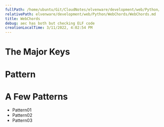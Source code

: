 ```yaml
---
fullPath: /home/ubuntu/Git/CloudNotes/elvenware/development/web/Python/WebChords/WebChords.md
relativePath: elvenware/development/web/Python/WebChords/WebChords.md
title: WebChords
debug: aec has both but checking ELF code
creationLocalTime: 3/11/2022, 4:02:54 PM
---
```


<!-- toc -->
<!-- tocstop -->

<div class="noblock">

The Major Keys
==============

<div id="keyGroup" class="section">

</div>

</div>

<div class="noblock wide">

Pattern
=======

<div id="patternGroup" class="section">

</div>

</div>

A Few Patterns
==============

<div id="mainGroup" class="section">

-   Pattern01
-   Pattern02
-   Pattern03

</div>



